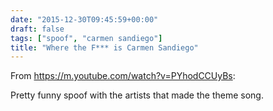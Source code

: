 ```yaml
---
date: "2015-12-30T09:45:59+00:00"
draft: false
tags: ["spoof", "carmen sandiego"]
title: "Where the F*** is Carmen Sandiego"
---
```

From https://m.youtube.com/watch?v=PYhodCCUyBs:

Pretty funny spoof with the artists that made the theme song.
